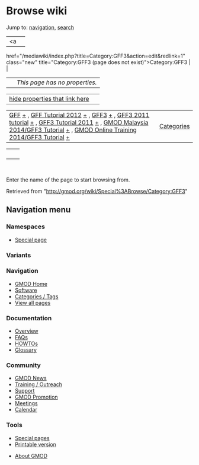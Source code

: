 <div id="mw-page-base" class="noprint">

</div>

<div id="mw-head-base" class="noprint">

</div>

<div id="content" class="mw-body" role="main">

<span id="top"></span>

<div id="mw-js-message" style="display:none;">

</div>



# <span dir="auto">Browse wiki</span>

<div id="bodyContent">

<div id="contentSub">

</div>

<div id="jump-to-nav" class="mw-jump">

Jump to: [navigation](#mw-navigation), [search](#p-search)

</div>

<div id="mw-content-text">

|  |  |
|----|----|
| <a
href="/mediawiki/index.php?title=Category:GFF3&amp;action=edit&amp;redlink=1"
class="new"
title="Category:GFF3 (page does not exist)">Category:GFF3</a> |  |

|     |                                |
|-----|--------------------------------|
|     | *This page has no properties.* |

<span id="smw_browse_incoming"></span>

|  |  |
|----|----|
| [hide properties that link here](/mediawiki/index.php?title=Special:Browse&offset=0&dir=out&article=Category%3AGFF3)  |  |

|  |  |
|----|----|
| <span class="smwb-ivalue">[GFF](/wiki/GFF "GFF") <span class="smwbrowse">[+](/wiki/Special%3ABrowse/GFF "Special%3ABrowse/GFF")</span></span> , <span class="smwb-ivalue">[GFF Tutorial 2012](/wiki/GFF_Tutorial_2012 "GFF Tutorial 2012") <span class="smwbrowse">[+](/wiki/Special%3ABrowse/GFF-20Tutorial-202012 "Special%3ABrowse/GFF-20Tutorial-202012")</span></span> , <span class="smwb-ivalue">[GFF3](/wiki/GFF3 "GFF3") <span class="smwbrowse">[+](/wiki/Special%3ABrowse/GFF3 "Special%3ABrowse/GFF3")</span></span> , <span class="smwb-ivalue">[GFF3 2011 tutorial](/wiki/GFF3_2011_tutorial "GFF3 2011 tutorial") <span class="smwbrowse">[+](/wiki/Special%3ABrowse/GFF3-202011-20tutorial "Special%3ABrowse/GFF3-202011-20tutorial")</span></span> , <span class="smwb-ivalue">[GFF3 Tutorial 2011](/wiki/GFF3_Tutorial_2011 "GFF3 Tutorial 2011") <span class="smwbrowse">[+](/wiki/Special%3ABrowse/GFF3-20Tutorial-202011 "Special%3ABrowse/GFF3-20Tutorial-202011")</span></span> , <span class="smwb-ivalue">[GMOD Malaysia 2014/GFF3 Tutorial](/wiki/GMOD_Malaysia_2014/GFF3_Tutorial "GMOD Malaysia 2014/GFF3 Tutorial") <span class="smwbrowse">[+](/wiki/Special%3ABrowse/GMOD-20Malaysia-202014-2FGFF3-20Tutorial "Special%3ABrowse/GMOD-20Malaysia-202014-2FGFF3-20Tutorial")</span></span> , <span class="smwb-ivalue">[GMOD Online Training 2014/GFF3 Tutorial](/wiki/GMOD_Online_Training_2014/GFF3_Tutorial "GMOD Online Training 2014/GFF3 Tutorial") <span class="smwbrowse">[+](/wiki/Special%3ABrowse/GMOD-20Online-20Training-202014-2FGFF3-20Tutorial "Special%3ABrowse/GMOD-20Online-20Training-202014-2FGFF3-20Tutorial")</span></span> | [Categories](/wiki/Special:Categories "Special:Categories") |

|     |     |
|-----|-----|
|     |     |

 

Enter the name of the page to start browsing from.  

</div>

<div class="printfooter">

Retrieved from "<http://gmod.org/wiki/Special%3ABrowse/Category:GFF3>"

</div>

<div id="catlinks" class="catlinks catlinks-allhidden">

</div>

<div class="visualClear">

</div>

</div>

</div>

<div id="mw-navigation">

## Navigation menu

<div id="mw-head">



<div id="left-navigation">

<div id="p-namespaces" class="vectorTabs" role="navigation"
aria-labelledby="p-namespaces-label">

### Namespaces

- <span id="ca-nstab-special">[Special
  page](/wiki/Special%3ABrowse/Category:GFF3 "This is a special page, you cannot edit the page itself")</span>

</div>

<div id="p-variants" class="vectorMenu emptyPortlet" role="navigation"
aria-labelledby="p-variants-label">

### 

### Variants[](#)

<div class="menu">

</div>

</div>

</div>





</div>



</div>

</div>

</div>

<div id="mw-panel">

<div id="p-logo" role="banner">

<a href="/wiki/Main_Page"
style="background-image: url(http://gmod.org/images/GMOD-cogs.png);"
title="Visit the main page"></a>

</div>

<div id="p-Navigation" class="portal" role="navigation"
aria-labelledby="p-Navigation-label">

### Navigation

<div class="body">

- <span id="n-GMOD-Home">[GMOD Home](/wiki/Main_Page)</span>
- <span id="n-Software">[Software](/wiki/GMOD_Components)</span>
- <span id="n-Categories-.2F-Tags">[Categories /
  Tags](/wiki/Categories)</span>
- <span id="n-View-all-pages">[View all
  pages](/wiki/Special:AllPages)</span>

</div>

</div>

<div id="p-Documentation" class="portal" role="navigation"
aria-labelledby="p-Documentation-label">

### Documentation

<div class="body">

- <span id="n-Overview">[Overview](/wiki/Overview)</span>
- <span id="n-FAQs">[FAQs](/wiki/Category:FAQ)</span>
- <span id="n-HOWTOs">[HOWTOs](/wiki/Category:HOWTO)</span>
- <span id="n-Glossary">[Glossary](/wiki/Glossary)</span>

</div>

</div>

<div id="p-Community" class="portal" role="navigation"
aria-labelledby="p-Community-label">

### Community

<div class="body">

- <span id="n-GMOD-News">[GMOD News](/wiki/GMOD_News)</span>
- <span id="n-Training-.2F-Outreach">[Training /
  Outreach](/wiki/Training_and_Outreach)</span>
- <span id="n-Support">[Support](/wiki/Support)</span>
- <span id="n-GMOD-Promotion">[GMOD
  Promotion](/wiki/GMOD_Promotion)</span>
- <span id="n-Meetings">[Meetings](/wiki/Meetings)</span>
- <span id="n-Calendar">[Calendar](/wiki/Calendar)</span>

</div>

</div>

<div id="p-tb" class="portal" role="navigation"
aria-labelledby="p-tb-label">

### Tools

<div class="body">

- <span id="t-specialpages"><a href="/wiki/Special:SpecialPages" accesskey="q"
  title="A list of all special pages [q]">Special pages</a></span>
- <span id="t-print"><a
  href="/mediawiki/index.php?title=Special%3ABrowse/Category:GFF3&amp;printable=yes"
  rel="alternate" accesskey="p"
  title="Printable version of this page [p]">Printable version</a></span>

</div>

</div>

</div>

</div>

<div id="footer" role="contentinfo">

- <span id="footer-places-about">[About
  GMOD](/wiki/GMOD:About "GMOD:About")</span>

<!-- -->






</div>
